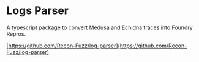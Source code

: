 # Logs Parser

A typescript package to convert Medusa and Echidna traces into Foundry Repros.

[https://github.com/Recon-Fuzz/log-parser](https://github.com/Recon-Fuzz/log-parser)